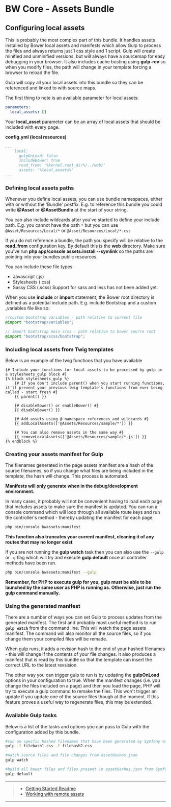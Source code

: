 # BW Core - Assets Bundle #
## Configuring local assets ##

This is probably the most complex part of this bundle. It handles assets installed by Bower local assets and manifests which allow Gulp to process the files and always returns just 1 css style and 1 script. Gulp will create minified and unminified versions, but will always have a sourcemap for easy debugging in your browser. It also includes cache busting using **gulp-rev** so when you modify files, the path will change in your template forcing a browser to reload the file.

Gulp will copy all your local assets into this bundle so they can be referenced and linked to with source maps.

The first thing to note is an available parameter for local assets:
```yaml
parameters:
  local_assets: []
```

Your **local_asset** parameter can be an array of local assets that should be included with every page.

**config.yml (local resources)**
```yaml
...
    local:
      gulpOnLoad: false
      includeBower: true
      read_from: '%kernel.root_dir%/../web/'
      assets: '%local_assets%'
...
```

### Defining local assets paths
Whenever you define local assets, you can use bundle namespaces, either with or without the 'Bundle' postfix. E.g. to reference this bundle you could write **@Asset** or **@AssetBundle** at the start of your string.

You can also include wildcards after you've started to define your include path. E.g. you cannot have the path `*` but you can use `@Asset/Resources/Local/*` or `@Asset/Resources/Local/*.css`

If you do not reference a bundle, the path you specify will be relative to the **read_from** configuration key. By default this is the **web** directory. Make sure you've run **php app/console assets:install --symlink** so the paths are pointing into your bundles public resources.

You can include these file types:
* Javascript (.js)
* Stylesheets (.css)
* Sassy CSS (.scss)
Support for sass and less has not been added yet.

When you use **include** or **import** statement, the Bower root directory is defined as a potential include path. E.g. include Bootstrap and a custom \_variables file like so:
```scss
//custom bootstrap variables - path relative to current file
@import "bootstrap/variables";

// import bootstrap main scss - path relative to bower source root
@import "bootstrap/scss/bootstrap";
```

### Including local assets from Twig templates
Below is an example of the twig functions that you have available
```twig
{# Include your functions for local assets to be processed by gulp in a stylesheets_gulp block #}
{% block stylesheets_gulp %}
    {# If you don't include parent() when you start running functions, it'll prevent your previous twig template's functions from ever being called - start fresh #}
    {{ parent() }}

    {# disableBower() or enableBower() #}
    {{ disableBower() }}

    {# Add assets using @ namespace references and wildcards #}
    {{ addLocalAssets(['@Assets/Resources/sample/*']) }}

    {# You can also remove assets in the same way #}
    {{ removeLocalAssets(['@Assets/Resources/sample/*.js']) }}
{% endblock %}
```

### Creating your assets manifest for Gulp
The filenames generated in the page assets manifest are a hash of the source filenames, so if you change what files are being included in the template, the hash will change. This process is automated.

**Manifests will only generate when in the debug/development environment.**

In many cases, it probably will not be convenient having to load each page that includes assets to make sure the manifest is updated. You can run a console command which will loop through all available route keys and run the controller's method - thereby updating the manifest for each page:
```bash
php bin/console bwassets:manifest
```

**This function also truncates your current manifest, cleaning it of any routes that may no longer exist**

If you are not running the **gulp watch** task then you can also use the `--gulp` or `-g` flag which will try and execute **gulp default** once all controller methods have been run.
```bash
php bin/console bwassets:manifest --gulp
```

**Remember, for PHP to execute gulp for you, gulp must be able to be launched by the same user as PHP is running as. Otherwise, just run the gulp command manually.**

### Using the generated manifest
There are a number of ways you can set Gulp to process updates from the generated manifest. The first and probably most useful method is to run **`gulp watch`** from the command line. This will watch the page assets manifest. The command will also monitor all the source files, so if you change them your compiled files will be remade.

When gulp runs, it adds a revision hash to the end of your hashed filenames - this will change if the contents of your file changes. It also produces a manifest that is read by this bundle so that the template can insert the correct URL to the latest revsision.

The other way you can trigger gulp to run is by updating the **gulpOnLoad** options in your configuration to true. When the manifest changes (i.e. you change the files included on a page) and then you load the page, PHP will try to execute a gulp command to remake the files. This won't trigger an update if you update one of the source files though at the moment. If this feature proves a useful way to regenerate files, this may be extended.

### Available Gulp tasks
Below is a list of the tasks and options you can pass to Gulp with the configuration added by this bundle.
```bash
#run on specfic hashed filenames that have been generated by Symfony based on the filenames included
gulp -f filehash1.css -f filehash2.css

#Watch source files and file changes from assetHashes.json
gulp watch

#build all bower files and files present in assetHashes.json from Symfony bundle
gulp default
```

***
> * [Getting Started Readme](https://github.com/silverbackis/BW-AssetsBundle)
> * [Working with remote assets](https://github.com/silverbackis/BW-AssetsBundle/blob/master/Docs/Remote%20Assets.md)

***
